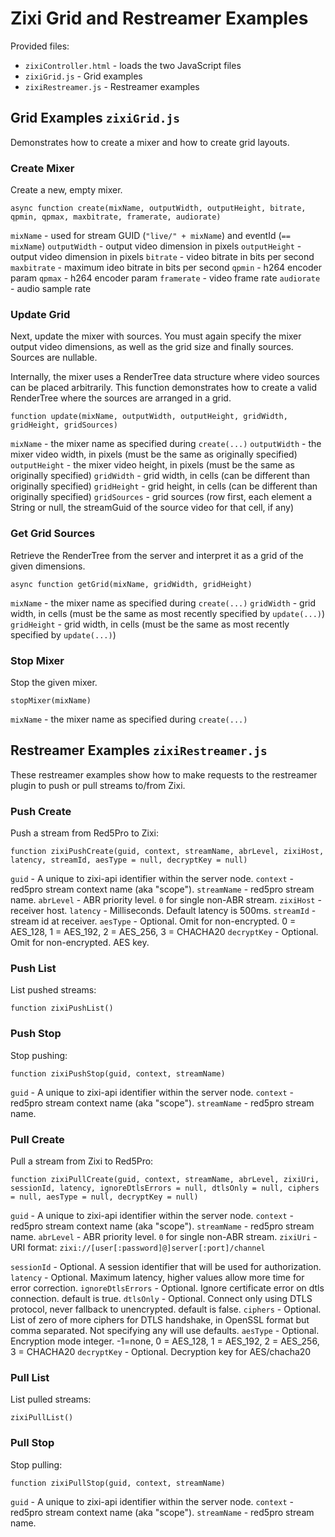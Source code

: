 # Zixi Grid and Restreamer Examples

Provided files:
* `zixiController.html` - loads the two JavaScript files
* `zixiGrid.js` - Grid examples
* `zixiRestreamer.js` - Restreamer examples

## Grid Examples `zixiGrid.js`

Demonstrates how to create a mixer and how to create grid layouts.

### Create Mixer
Create a new, empty mixer.
```
async function create(mixName, outputWidth, outputHeight, bitrate, qpmin, qpmax, maxbitrate, framerate, audiorate) 
```

`mixName` - used for stream GUID (`"live/" + mixName`) and eventId (`== mixName`)
`outputWidth` - output video dimension in pixels
`outputHeight` - output video dimension in pixels
`bitrate` - video bitrate in bits per second
`maxbitrate` - maximum ideo bitrate in bits per second
`qpmin` - h264 encoder param
`qpmax` - h264 encoder param
`framerate` - video frame rate
`audiorate` - audio sample rate


### Update Grid
Next, update the mixer with sources. You must again specify the mixer output video dimensions, as well as the grid size and finally sources. Sources are nullable.

Internally, the mixer uses a RenderTree data structure where video sources can be placed arbitrarily. This function demonstrates how to create a valid RenderTree where the sources are arranged in a grid.
```
function update(mixName, outputWidth, outputHeight, gridWidth, gridHeight, gridSources)
```

`mixName` - the mixer name as specified during `create(...)`
`outputWidth` - the mixer video width, in pixels (must be the same as originally specified)
`outputHeight` - the mixer video height, in pixels (must be the same as originally specified)
`gridWidth` - grid width, in cells (can be different than originally specified)
`gridHeight` - grid height, in cells (can be different than originally specified)
`gridSources` - grid sources (row first, each element a String or null, the streamGuid of the source video for that cell, if any)


### Get Grid Sources
Retrieve the RenderTree from the server and interpret it as a grid of the given dimensions. 

```
async function getGrid(mixName, gridWidth, gridHeight)
```

`mixName` - the mixer name as specified during `create(...)`
`gridWidth` - grid width, in cells (must be the same as most recently specified by `update(...)`)
`gridHeight` - grid width, in cells (must be the same as most recently specified by `update(...)`)


### Stop Mixer
Stop the given mixer.

```
stopMixer(mixName)
```

`mixName` - the mixer name as specified during `create(...)`


## Restreamer Examples `zixiRestreamer.js`

These restreamer examples show how to make requests to the restreamer plugin to push or pull streams to/from Zixi.


### Push Create
Push a stream from Red5Pro to Zixi:
```
function zixiPushCreate(guid, context, streamName, abrLevel, zixiHost, latency, streamId, aesType = null, decryptKey = null)
```

`guid` - A unique to zixi-api identifier within the server node.
`context` - red5pro stream context name (aka "scope").
`streamName` - red5pro stream name.
`abrLevel` - ABR priority level. `0` for single non-ABR stream.
`zixiHost` - receiver host.
`latency` - Milliseconds. Default latency is 500ms.
`streamId` - stream id at receiver.
`aesType` - Optional. Omit for non-encrypted. 0 = AES_128, 1 = AES_192, 2 = AES_256, 3 = CHACHA20
`decryptKey` - Optional. Omit for non-encrypted. AES key.


### Push List
List pushed streams:
```
function zixiPushList()
``` 


### Push Stop
Stop pushing:
```
function zixiPushStop(guid, context, streamName)
```

`guid` - A unique to zixi-api identifier within the server node.
`context` - red5pro stream context name (aka "scope").
`streamName` - red5pro stream name.

### Pull Create
Pull a stream from Zixi to Red5Pro:
```
function zixiPullCreate(guid, context, streamName, abrLevel, zixiUri, sessionId, latency, ignoreDtlsErrors = null, dtlsOnly = null, ciphers = null, aesType = null, decryptKey = null)
```

`guid` - A unique to zixi-api identifier within the server node.
`context` - red5pro stream context name (aka "scope").
`streamName` - red5pro stream name.
`abrLevel` - ABR priority level. `0` for single non-ABR stream.
`zixiUri` - URI format: `zixi://[user[:password]@]server[:port]/channel`

`sessionId` - Optional. A session identifier that will be used for authorization.
`latency` - Optional. Maximum latency, higher values allow more time for error correction.
`ignoreDtlsErrors` - Optional. Ignore certificate error on dtls connection. default is true.
`dtlsOnly` - Optional. Connect only using DTLS protocol, never fallback to unencrypted. default is false.
`ciphers` - Optional. List of zero of more ciphers for DTLS handshake, in OpenSSL format but comma separated. Not specifying any will use defaults.
`aesType` - Optional. Encryption mode integer. -1=none, 0 = AES_128, 1 = AES_192, 2 = AES_256, 3 = CHACHA20
`decryptKey` - Optional. Decryption key for AES/chacha20 


### Pull List
List pulled streams:
```
zixiPullList()
```


### Pull Stop
Stop pulling:
```
function zixiPullStop(guid, context, streamName)
```

`guid` - A unique to zixi-api identifier within the server node.
`context` - red5pro stream context name (aka "scope").
`streamName` - red5pro stream name.


